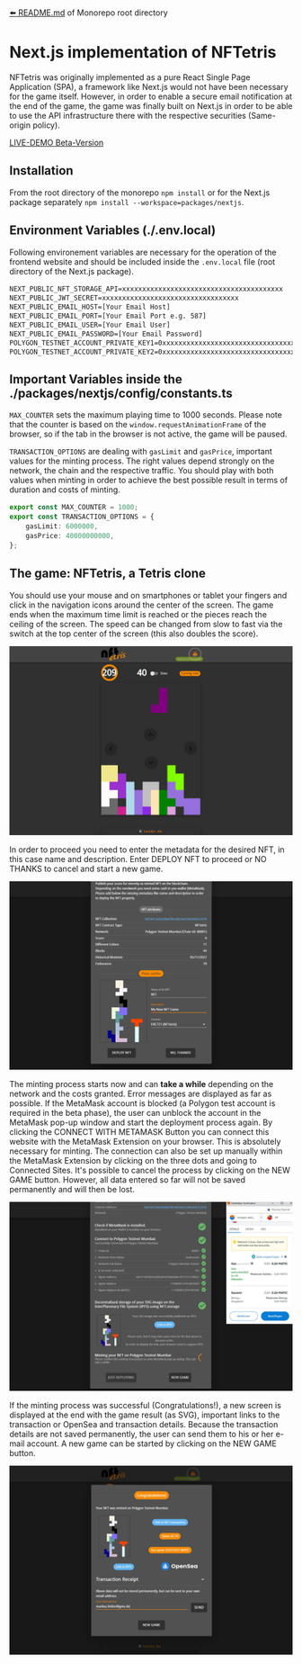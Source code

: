 [:arrow_left: README.md](../../README.md) of Monorepo root directory

# Next.js implementation of NFTetris

NFTetris was originally implemented as a pure React Single Page Application (SPA), a framework like Next.js would not have been necessary for the game itself. However, in order to enable a secure email notification at the end of the game, the game was finally built on Next.js in order to be able to use the API infrastructure there with the respective securities (Same-origin policy).

[LIVE-DEMO Beta-Version](https://nft-minter-nftetris.vercel.app/)

## Installation

From the root directory of the monorepo `npm install` or for the Next.js package separately `npm install --workspace=packages/nextjs`.

## Environment Variables (./.env.local)

Following environement variables are necessary for the operation of the frontend website and should be included inside the `.env.local` file (root directory of the Next.js package).

```shell
NEXT_PUBLIC_NFT_STORAGE_API=xxxxxxxxxxxxxxxxxxxxxxxxxxxxxxxxxxxxxxxx
NEXT_PUBLIC_JWT_SECRET=xxxxxxxxxxxxxxxxxxxxxxxxxxxxxxxxxx
NEXT_PUBLIC_EMAIL_HOST=[Your Email Host]
NEXT_PUBLIC_EMAIL_PORT=[Your Email Port e.g. 587]
NEXT_PUBLIC_EMAIL_USER=[Your Email User]
NEXT_PUBLIC_EMAIL_PASSWORD=[Your Email Password]
POLYGON_TESTNET_ACCOUNT_PRIVATE_KEY1=0xxxxxxxxxxxxxxxxxxxxxxxxxxxxxxxxxxxxxxxxx
POLYGON_TESTNET_ACCOUNT_PRIVATE_KEY2=0xxxxxxxxxxxxxxxxxxxxxxxxxxxxxxxxxxxxxxxxx
```

## Important Variables inside the ./packages/nextjs/config/constants.ts

`MAX_COUNTER` sets the maximum playing time to 1000 seconds. Please note that the counter is based on the `window.requestAnimationFrame` of the browser, so if the tab in the browser is not active, the game will be paused.

`TRANSACTION_OPTIONS` are dealing with `gasLimit` and `gasPrice`, important values for the minting process. The right values depend strongly on the network, the chain and the respective traffic. You should play with both values when minting in order to achieve the best possible result in terms of duration and costs of minting.

```typescript
export const MAX_COUNTER = 1000;
export const TRANSACTION_OPTIONS = {
	gasLimit: 6000000,
	gasPrice: 40000000000,
};
```

## The game: NFTetris, a Tetris clone

You should use your mouse and on smartphones or tablet your fingers and click in the navigation icons around the center of the screen. The game ends when the maximum time limit is reached or the pieces reach the ceiling of the screen. The speed can be changed from slow to fast via the switch at the top center of the screen (this also doubles the score).

[![NFTetris Screenshot](/assets/images/screenshot_nftetris.jpg)](https://nft-minter-nftetris.vercel.app/)

In order to proceed you need to enter the metadata for the desired NFT, in this case name and description. Enter DEPLOY NFT to proceed or NO THANKS to cancel and start a new game.

![NFTetris Screenshot](/assets/images/screenshot_nftetris_gameover.jpg)

The minting process starts now and can **take a while** depending on the network and the costs granted. Error messages are displayed as far as possible. If the MetaMask account is blocked (a Polygon test account is required in the beta phase), the user can unblock the account in the MetaMask pop-up window and start the deployment process again. By clicking the CONNECT WITH METAMASK Button you can connect this website with the MetaMask Extension on your browser. This is absolutely necessary for minting. The connection can also be set up manually within the MetaMask Extension by clicking on the three dots and going to Connected Sites.
It's possible to cancel the process by clicking on the NEW GAME button. However, all data entered so far will not be saved permanently and will then be lost.

![NFTetris Screenshot](/assets/images/screenshot_nftetris_processingminting.jpg)

If the minting process was successful (Congratulations!), a new screen is displayed at the end with the game result (as SVG), important links to the transaction or OpenSea and transaction details. Because the transaction details are not saved permanently, the user can send them to his or her e-mail account. A new game can be started by clicking on the NEW GAME button.

![NFTetris Screenshot](/assets/images/screenshot_nftetris_nftminted.jpg)
